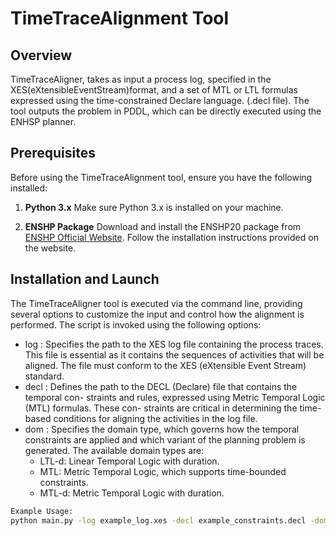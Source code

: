 # TimeTraceAlignment Tool

## Overview
TimeTraceAligner, takes as input a process log, specified in the XES(eXtensibleEventStream)format,
and a set of MTL or LTL formulas expressed using the time-constrained Declare language. (.decl file).
The tool outputs the problem in PDDL, which can be directly executed using the ENHSP planner.

## Prerequisites
Before using the TimeTraceAlignment tool, ensure you have the following installed:

1. **Python 3.x** 
Make sure Python 3.x is installed on your machine.

3. **ENSHP Package**
Download and install the ENSHP20 package from [ENSHP Official Website]([https://sites.google.com/view/enhsp/]).
Follow the installation instructions provided on the website.

## Installation and Launch

The TimeTraceAligner tool is executed via the command line, providing several options to
customize the input and control how the alignment is performed. 
The script is invoked using the following options:

- log : Specifies the path to the XES log file containing the process traces. This file
is essential as it contains the sequences of activities that will be aligned. The file must
conform to the XES (eXtensible Event Stream) standard.
- decl : Defines the path to the DECL (Declare) file that contains the temporal con-
straints and rules, expressed using Metric Temporal Logic (MTL) formulas. These con-
straints are critical in determining the time-based conditions for aligning the activities
in the log file.
- dom : Specifies the domain type, which governs how the temporal constraints are
applied and which variant of the planning problem is generated. The available domain
types are:
  * LTL-d: Linear Temporal Logic with duration.
  * MTL: Metric Temporal Logic, which supports time-bounded constraints.
  * MTL-d: Metric Temporal Logic with duration.

```bash
Example Usage:
python main.py -log example_log.xes -decl example_constraints.decl -dom MTL
